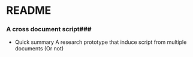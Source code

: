 # README #

### A cross document script###

* Quick summary
A research prototype that induce script from multiple documents (Or not)
